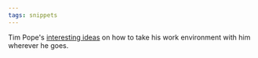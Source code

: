 ```yaml
---
tags: snippets
---
```


Tim Pope's [interesting ideas](http://www.tpope.net/node/108) on how to take his work environment with him wherever he goes.
